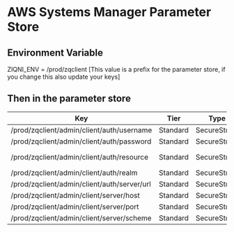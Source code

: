 # AWS Systems Manager Parameter Store

## Environment Variable
ZIQNI_ENV = /prod/zqclient 
[This value is a prefix for the parameter store, if you change this also update your keys]

## Then in the parameter store

| Key                                            | Tier     | Type         | Value                             |
| ---------------------------------------------- | -------- | ------------ |-----------------------------------|
| /prod/zqclient/admin/client/auth/username      | Standard | SecureString | <_your-email_>                    |
| /prod/zqclient/admin/client/auth/password      | Standard | SecureString | <_your-password_>                 |
| /prod/zqclient/admin/client/auth/resource      | Standard | SecureString | <_your-space-name_>**.ziqni.io**  |
| /prod/zqclient/admin/client/auth/realm         | Standard | SecureString | **ziqni**                         |
| /prod/zqclient/admin/client/auth/server/url    | Standard | SecureString | **https://identity.ziqni.com**    |
| /prod/zqclient/admin/client/server/host        | Standard | SecureString | **api.ziqni.com**                 |
| /prod/zqclient/admin/client/server/port        | Standard | SecureString | **443**                           |
| /prod/zqclient/admin/client/server/scheme      | Standard | SecureString | **wss**                           |
